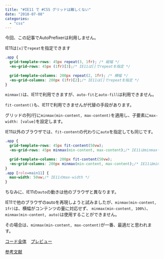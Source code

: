 ```yaml
---
title: "#IE11 で #CSS グリッドは難しくない"
date: "2018-07-08"
categories: 
  - "css"
---
```


今回、この記事でAutoPrefixerは利用しません。

IE11は`[x]`で`repeat`を指定できます

```css
.app {
  grid-template-rows: 45px repeat(3, 1fr); /* 縦幅 */
  -ms-grid-rows: 45px (1fr)[3];/* IE11は[]でrepeatを指定 */
  
  grid-template-columns: 200px repeat(2, 1fr); /* 横幅 */
  -ms-grid-columns: 200px (1fr)[2];/* IE11は[]でrepeatを指定 */
}
```

`minmax()`は、IE11で利用できますが、`auto-fit`と`auto-fill`は利用できません。

`fit-content()`も、IE11で利用できませんが代替の手段があります。

グリッドの列/行に`minmax(min-content, max-content)`を適用し、子要素に`max-width: [value]`を設定します。

IE11以外のブラウザでは、`fit-content`の代わりに`auto`を指定しても同じです。

```css
.app {
  grid-template-rows: 45px fit-content(50vw);
  -ms-grid-rows: 45px minmax(min-content, max-content);/* IE11はminmax＋max-widthで、fit-contentを指定 */
  
  grid-template-columns: 200px fit-content(50vw);
  -ms-grid-columns: 200px minmax(min-content, max-content);/* IE11はminmax＋max-widthで、fit-contentを指定 */
}
.app [role=main11] {
  max-width: 50vw;/* IE11のmax-width */
}
```

ちなみに、IE11の`auto`の動きは他のブラウザと異なります。

IE11で他のブラウザのautoを再現しようと試みましたが、`minmax(min-content, 1fr)`は、横幅がコンテンツの量に対応せず、 `minmax(min-content, 100%)`、`minmax(min-content, auto)`は使用することができません。

その場合は、`minmax(min-content, max-content)`が一番、最適だと思われます。

[コード全体](https://github.com/kght6123/kght6123.github.io/blob/master/ie11/ie11-friendly-grid.html)　[プレビュー](https://kght6123.github.io/ie11/ie11-friendly-grid.html)

[参考文献](https://css-tricks.com/css-grid-in-ie-debunking-common-ie-grid-misconceptions/ )
